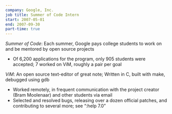 ```yaml
---
company: Google, Inc.
job title: Summer of Code Intern
start: 2007-05-01
end: 2007-09-30
part-time: true
---
```

*Summer of Code*: Each summer, Google pays college students to work on and be
mentored by open source projects

* Of 6,200 applications for the program, only 905 students were accepted; 7
  worked on ViM, roughly a pair per goal

*ViM*: An open source text-editor of great note; Written in C, built with
make, debugged using gdb

* Worked remotely, in frequent communication with the project creator (Bram
  Moolenaar) and other students via email
* Selected and resolved bugs, releasing over a dozen official patches, and
  contributing to several more; see “:help 7.0”
